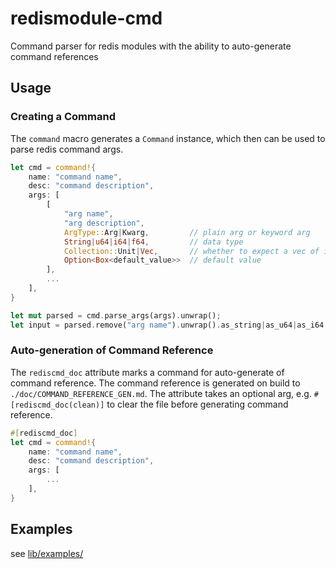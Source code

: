 # redismodule-cmd

Command parser for redis modules with the ability to
auto-generate command references

## Usage

### Creating a Command

The `command` macro generates a `Command` instance, which then can be used
to parse redis command args.

```rust
let cmd = command!{
    name: "command name",
    desc: "command description",
    args: [
        [
            "arg name",
            "arg description",
            ArgType::Arg|Kwarg,         // plain arg or keyword arg
            String|u64|i64|f64,         // data type
            Collection::Unit|Vec,       // whether to expect a vec of inputs
            Option<Box<default_value>>  // default value
        ],
        ...
    ],
}

let mut parsed = cmd.parse_args(args).unwrap();
let input = parsed.remove("arg name").unwrap().as_string|as_u64|as_i64|as_f64().unwrap();
```

### Auto-generation of Command Reference

The `rediscmd_doc` attribute marks a command for auto-generate of command reference.
The command reference is generated on build to `./doc/COMMAND_REFERENCE_GEN.md`.
The attribute takes an optional arg, e.g. `#[rediscmd_doc(clean)]` to clear the file
before generating command reference.

```rust
#[rediscmd_doc]
let cmd = command!{
    name: "command name",
    desc: "command description",
    args: [
        ...
    ],
}
```

## Examples

see [lib/examples/](lib/examples/)
